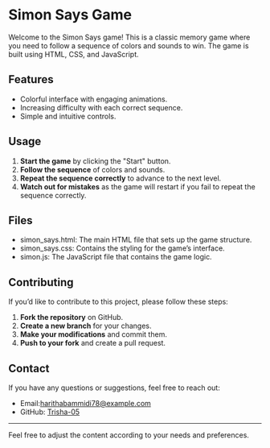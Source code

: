 # Simon Says Game
Welcome to the Simon Says game! This is a classic memory game where you need to follow a sequence of colors and sounds to win. The game is built using HTML, CSS, and JavaScript.


## Features
- Colorful interface with engaging animations.
- Increasing difficulty with each correct sequence.
- Simple and intuitive controls.


## Usage
1. **Start the game** by clicking the "Start" button.
2. **Follow the sequence** of colors and sounds.
3. **Repeat the sequence correctly** to advance to the next level.
4. **Watch out for mistakes** as the game will restart if you fail to repeat the sequence correctly.


## Files
- simon_says.html: The main HTML file that sets up the game structure.
- simon_says.css: Contains the styling for the game’s interface.
- simon.js: The JavaScript file that contains the game logic.


## Contributing
If you’d like to contribute to this project, please follow these steps:

1. **Fork the repository** on GitHub.
2. **Create a new branch** for your changes.
3. **Make your modifications** and commit them.
4. **Push to your fork** and create a pull request.


## Contact
If you have any questions or suggestions, feel free to reach out:
- Email:harithabammidi78@example.com
- GitHub: [Trisha-05](https://github.com/Haritha790)

---

Feel free to adjust the content according to your needs and preferences.

